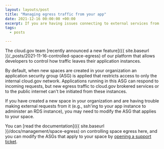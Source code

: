 ```yaml
---
layout: layouts/post
title: "Managing egress traffic from your app"
date: 2021-12-16 00:00:00 +00:00
excerpt: If you are having issues connecting to external services from your app, use these tips to troubleshoot
tags:
  - posts

---
```


The cloud.gov team [recently announced a new feature]({{ site.baseurl }}/_posts/2021-11-16-controlled-space-egress) of our platform that allows developers to control how traffic leaves their application instances.

By default, when new spaces are created in your organization an application security group (ASG) is applied that restricts access to only the internal cloud.gov network. Applications running in this ASG can respond to incoming requests, but new egress traffic to cloud.gov brokered services or to the public internet can't be initiated from these instances.

If you have created a new space in your organization and are having trouble making external requests from it (e.g., ssh'ing to your app instance to administer an RDS instance), you may need to modify the ASG that applies to your space.

You can [read the documentation]({{ site.baseurl }}/docs/management/space-egress) on controlling space egress here, and you can modify the ASGs that apply to your space by [opening a support ticket](mailto:support@cloud.gov).
